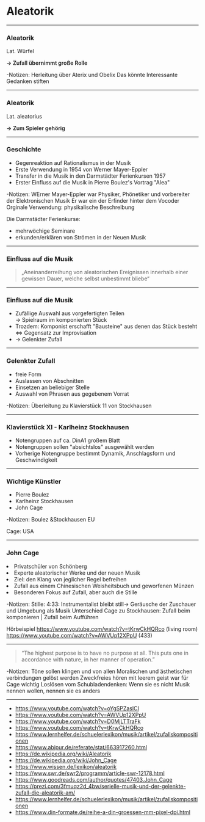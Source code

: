 # Aleatorik

----

### <span class="fragment highlight-blue"> Alea</span>torik

<div class="fragment">
Lat. Würfel
</div>

<span style="font-weight: 600" class="fragment"> -> Zufall übernimmt große Rolle </span>

</div>

-Notizen: Herleitung über Aterix und Obelix
Das könnte Interessante Gedanken stiften

---

### Aleatorik

Lat. aleatorius

<span style="font-weight: 600"> -> Zum Spieler gehörig </span>

----

### Geschichte

- Gegenreaktion auf Rationalismus in der Musik
- Erste Verwendung in 1954 von Werner Mayer-Eppler
- Transfer in die Musik in den Darmstädter Ferienkursen 1957
- Erster Einfluss auf die Musik in Pierre Boulez's Vortrag "Alea"



-Notizen: WErner Mayer-Eppler war Physiker, Phönetiker und vorbereiter der Elektronischen Musik
Er war ein der Erfinder hinter dem Vocoder
Orginale Verwendung: physikalische Beschreibung

Die Darmstädter Ferienkurse:

- mehrwöchige Seminare
- erkunden/erklären von Strömen in der Neuen Musik

---- 

### Einfluss auf die Musik

<blockquote>
„Aneinanderreihung von aleatorischen Ereignissen innerhalb einer gewissen Dauer, welche selbst unbestimmt bliebe“
</blockquote>

---

### Einfluss auf die Musik

<ul>
<li class="fragment fade-in"> Zufällige Auswahl aus vorgefertigten Teilen <br> -> Spielraum im komponierten Stück</li>
<li class="fragment fade-in"> Trozdem: Komponist erschafft "Bausteine" aus denen das Stück besteht </li>
<span class="fragment fade-in"> <=> Gegensatz zur Improvisation</span>
<li class="fragment fade-in"> -> Gelenkter Zufall </li>
</ul>

---- 

### Gelenkter Zufall

<ul>
<li class="fragment fade-in"> freie Form </li>
<li class="fragment fade-in"> Auslassen von Abschnitten </li>
<li class="fragment fade-in"> Einsetzen an beliebiger Stelle </li>
<li class="fragment fade-in"> Auswahl von Phrasen aus gegebenem Vorrat </li>
</ul>

-Notizen: Überleitung zu Klavierstück 11 von Stockhausen

---

### Klavierstück XI - Karlheinz Stockhausen

<ul>
<li class="fragment fade-in"> Notengruppen auf ca. DinA1 großem Blatt </li>
<li class="fragment fade-in"> Notengruppen sollen "absichtslos" ausgewählt werden </li>
<li class="fragment fade-in"> Vorherige Notengruppe bestimmt Dynamik, Anschlagsform und Geschwindigkeit </li>
</ul>

----

### Wichtige Künstler

<ul>
<li class="fragment fade-in"> Pierre Boulez </li>
<li class="fragment fade-in"> Karlheinz Stockhausen </li>
<li class="fragment fade-in"> John Cage </li>
</ul>

-Notizen: Boulez &Stockhausen EU

Cage: USA

----

### John Cage


<li class="fragment fade-in"> Privatschüler von Schönberg
<li class="fragment fade-in"> Experte aleatorischer Werke und der neuen Musik </li>
<li class="fragment fade-in"> Ziel: den Klang von jeglicher Regel befreihen
<li class="fragment fade-in"> Zufall aus einem Chinesischen Weisheitsbuch und geworfenen Münzen </li>
<li class="fragment fade-in"> Besonderen Fokus auf Zufall, aber auch die Stille


-Notizen: 
Stille: 4:33: Instrumentalist bleibt still-> Geräusche der Zuschauer und Umgebung als Musik
Unterschied Cage zu Stockhausen: Zufall beim komponieren | Zufall beim Aufführen

Hörbeispiel 
https://www.youtube.com/watch?v=tKrwCkHQRco  (living room)
https://www.youtube.com/watch?v=AWVUp12XPpU  (433)


----

<blockquote>
“The highest purpose is to have no purpose at all. This puts one in accordance with nature, in her manner of operation.” 
</blockquote>

-Notizen: Töne sollen klingen und von allen Moralischen und ästhetischen verbindungen gelöst werden
Zweckfreies hören mit leerem geist war für Cage wichtig
Loslösen vom Schubladendenken: Wenn sie es nicht Musik nennen wollen, nennen sie es anders

----

- https://www.youtube.com/watch?v=oYgSPZaslCI
- https://www.youtube.com/watch?v=AWVUp12XPpU
- https://www.youtube.com/watch?v=D0MjLTTraFk
- https://www.youtube.com/watch?v=tKrwCkHQRco
- https://www.lernhelfer.de/schuelerlexikon/musik/artikel/zufallskompositionen
- https://www.abipur.de/referate/stat/663917260.html
- https://de.wikipedia.org/wiki/Aleatorik
- https://de.wikipedia.org/wiki/John_Cage
- https://www.wissen.de/lexikon/aleatorik
- https://www.swr.de/swr2/programm/article-swr-12178.html
- https://www.goodreads.com/author/quotes/47403.John_Cage
- https://prezi.com/3fmuqz2d_4bw/serielle-musik-und-der-gelenkte-zufall-die-aleatorik-am/
- https://www.lernhelfer.de/schuelerlexikon/musik/artikel/zufallskompositionen
- https://www.din-formate.de/reihe-a-din-groessen-mm-pixel-dpi.html